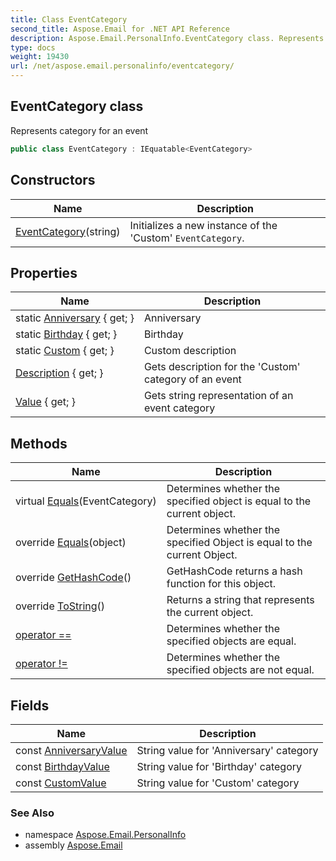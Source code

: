 ```yaml
---
title: Class EventCategory
second_title: Aspose.Email for .NET API Reference
description: Aspose.Email.PersonalInfo.EventCategory class. Represents category for an event
type: docs
weight: 19430
url: /net/aspose.email.personalinfo/eventcategory/
---
```

## EventCategory class

Represents category for an event

```csharp
public class EventCategory : IEquatable<EventCategory>
```

## Constructors

| Name | Description |
| --- | --- |
| [EventCategory](eventcategory/)(string) | Initializes a new instance of the 'Custom' `EventCategory`. |

## Properties

| Name | Description |
| --- | --- |
| static [Anniversary](../../aspose.email.personalinfo/eventcategory/anniversary/) { get; } | Anniversary |
| static [Birthday](../../aspose.email.personalinfo/eventcategory/birthday/) { get; } | Birthday |
| static [Custom](../../aspose.email.personalinfo/eventcategory/custom/) { get; } | Custom description |
| [Description](../../aspose.email.personalinfo/eventcategory/description/) { get; } | Gets description for the 'Custom' category of an event |
| [Value](../../aspose.email.personalinfo/eventcategory/value/) { get; } | Gets string representation of an event category |

## Methods

| Name | Description |
| --- | --- |
| virtual [Equals](../../aspose.email.personalinfo/eventcategory/equals/#equals)(EventCategory) | Determines whether the specified object is equal to the current object. |
| override [Equals](../../aspose.email.personalinfo/eventcategory/equals/#equals_1)(object) | Determines whether the specified Object is equal to the current Object. |
| override [GetHashCode](../../aspose.email.personalinfo/eventcategory/gethashcode/)() | GetHashCode returns a hash function for this object. |
| override [ToString](../../aspose.email.personalinfo/eventcategory/tostring/)() | Returns a string that represents the current object. |
| [operator ==](../../aspose.email.personalinfo/eventcategory/op_equality/) | Determines whether the specified objects are equal. |
| [operator !=](../../aspose.email.personalinfo/eventcategory/op_inequality/) | Determines whether the specified objects are not equal. |

## Fields

| Name | Description |
| --- | --- |
| const [AnniversaryValue](../../aspose.email.personalinfo/eventcategory/anniversaryvalue/) | String value for 'Anniversary' category |
| const [BirthdayValue](../../aspose.email.personalinfo/eventcategory/birthdayvalue/) | String value for 'Birthday' category |
| const [CustomValue](../../aspose.email.personalinfo/eventcategory/customvalue/) | String value for 'Custom' category |

### See Also

* namespace [Aspose.Email.PersonalInfo](../../aspose.email.personalinfo/)
* assembly [Aspose.Email](../../)


